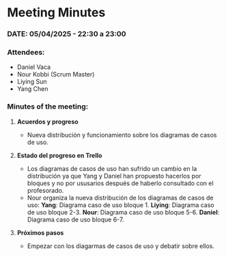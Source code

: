 # **Meeting Minutes**  

### **DATE: 05/04/2025 - 22:30 a 23:00**  

### **Attendees:**  
- Daniel Vaca
- Nour Kobbi  (Scrum Master)
- Liying Sun  
- Yang Chen  

### **Minutes of the meeting:**  

1. **Acuerdos y progreso**  
   - Nueva distribución y funcionamiento sobre los diagramas de casos de uso.

2. **Estado del progreso en Trello**  
   - Los diagramas de casos de uso han sufrido un cambio en la distribución ya que Yang y Daniel han propuesto hacerlos por bloques y no por ususarios después de haberlo consultado con el profesorado.
   - Nour organiza la nueva distribución de los diagramas de casos de uso:
     **Yang**: Diagrama caso de uso bloque 1.
     **Liying**: Diagrama caso de uso bloque 2-3.
     **Nour**: Diagrama caso de uso bloque 5-6.
     **Daniel**: Diagrama caso de uso bloque 6-7.

3. **Próximos pasos**  
   - Empezar con los diagarmas de casos de uso y debatir sobre ellos.
